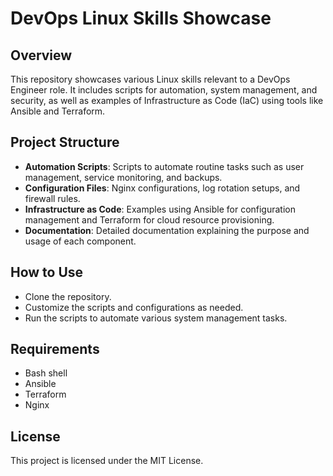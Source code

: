 # DevOps Linux Skills Showcase

## Overview
This repository showcases various Linux skills relevant to a DevOps Engineer role. It includes scripts for automation, system management, and security, as well as examples of Infrastructure as Code (IaC) using tools like Ansible and Terraform.

## Project Structure
- **Automation Scripts**: Scripts to automate routine tasks such as user management, service monitoring, and backups.
- **Configuration Files**: Nginx configurations, log rotation setups, and firewall rules.
- **Infrastructure as Code**: Examples using Ansible for configuration management and Terraform for cloud resource provisioning.
- **Documentation**: Detailed documentation explaining the purpose and usage of each component.

## How to Use
- Clone the repository.
- Customize the scripts and configurations as needed.
- Run the scripts to automate various system management tasks.

## Requirements
- Bash shell
- Ansible
- Terraform
- Nginx

## License
This project is licensed under the MIT License.
